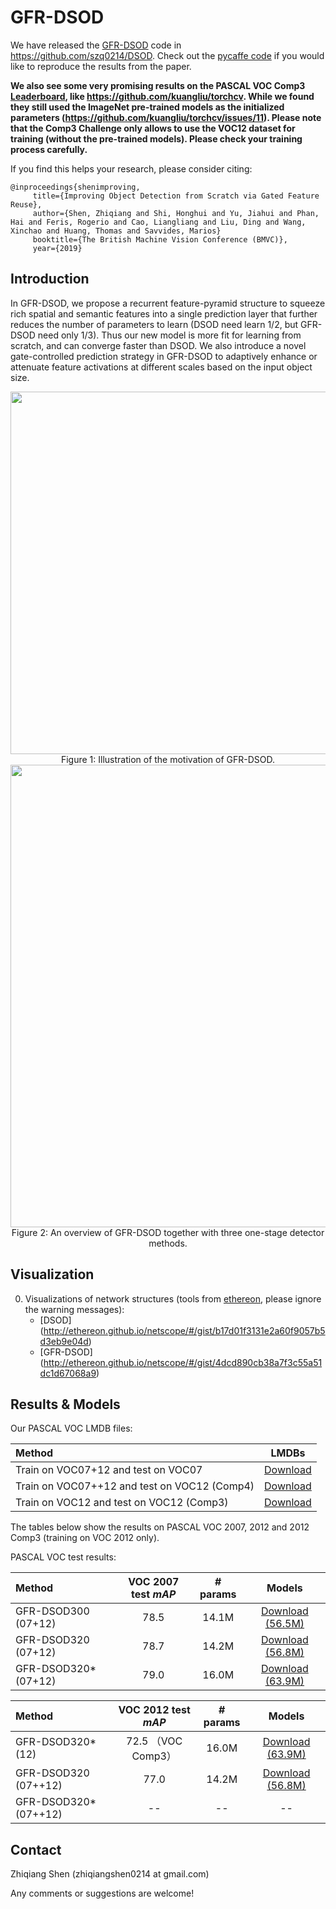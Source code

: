 # GFR-DSOD

We have released the [GFR-DSOD](https://bmvc2019.org/wp-content/uploads/papers/0663-paper.pdf) code in https://github.com/szq0214/DSOD. Check out the [pycaffe code](https://github.com/szq0214/DSOD) if you would like to reproduce the results from the paper.


**We also see some very promising results on the PASCAL VOC Comp3 [Leaderboard](http://host.robots.ox.ac.uk:8080/leaderboard/displaylb.php?challengeid=11&compid=3), like https://github.com/kuangliu/torchcv. While we found they still used the ImageNet pre-trained models as the initialized parameters (https://github.com/kuangliu/torchcv/issues/11). Please note that the Comp3 Challenge only allows to use the VOC12 dataset for training (without the pre-trained models). Please check your training process carefully.**

If you find this helps your research, please consider citing:

    @inproceedings{shenimproving,
         title={Improving Object Detection from Scratch via Gated Feature Reuse},
         author={Shen, Zhiqiang and Shi, Honghui and Yu, Jiahui and Phan, Hai and Feris, Rogerio and Cao, Liangliang and Liu, Ding and Wang, Xinchao and Huang, Thomas and Savvides, Marios}
         booktitle={The British Machine Vision Conference (BMVC)},
         year={2019}


## Introduction

In GFR-DSOD, we propose a recurrent feature-pyramid structure to squeeze rich spatial and semantic features into a single prediction layer that further reduces the number of parameters to learn (DSOD need learn 1/2, but GFR-DSOD need only 1/3). Thus our new model is more fit for learning from scratch, and can converge faster than DSOD. 
We also introduce a novel gate-controlled prediction strategy in GFR-DSOD to adaptively enhance or attenuate feature activations at different scales based on the input object size.

<div align=center>
<img src="https://user-images.githubusercontent.com/3794909/36568688-8d176d42-17f0-11e8-85d6-054d90ed5bfc.jpg" width="580">
</div>

<div align=center>
Figure 1: Illustration of the motivation of GFR-DSOD.
</div> 

<div align=center>
<img src="https://user-images.githubusercontent.com/3794909/36566300-ad4d9c2e-17e8-11e8-9808-a4c3602d21b1.jpg" width="740">
</div>

<div align=center>
Figure 2: An overview of GFR-DSOD together with three one-stage detector methods.
</div> 

## Visualization

0. Visualizations of network structures (tools from [ethereon](http://ethereon.github.io/netscope/quickstart.html), please ignore the warning messages):
	- [DSOD] (http://ethereon.github.io/netscope/#/gist/b17d01f3131e2a60f9057b5d3eb9e04d)
	- [GFR-DSOD] (http://ethereon.github.io/netscope/#/gist/4dcd890cb38a7f3c55a51dc1d67068a9)


## Results & Models

Our PASCAL VOC LMDB files:
	
| Method | LMDBs
|:-------|:-----:|
| Train on VOC07+12 and test on VOC07  | [Download](https://drive.google.com/open?id=1u6ngM9hEZabT2HyvzPdWpGgVTofD6jQ3) |
| Train on VOC07++12 and test on VOC12 (Comp4)  | [Download](https://drive.google.com/open?id=1J2epI4zDFptw1RdpHAl0Z_Sphs14OtIE) |
| Train on VOC12 and test on VOC12 (Comp3)  | [Download](https://drive.google.com/open?id=1r5DI3tVGXPYyKGAmBawKGkgROJQyh5i-) |

The tables below show the results on PASCAL VOC 2007, 2012 and 2012 Comp3 (training on VOC 2012 only).

PASCAL VOC test results:

| Method | VOC 2007 test *mAP* | # params | Models 
|:-------|:-----:|:-------:|:-------:|
| GFR-DSOD300 (07+12) | 78.5 | 14.1M | [Download (56.5M)](https://drive.google.com/open?id=1LuAAlFffE3K26oyg_5WURT25hiLwMYdn) |
| GFR-DSOD320 (07+12) | 78.7 | 14.2M | [Download (56.8M)](https://drive.google.com/open?id=1HffxFdGPf-W92UKED4QZn9V66OgZr9LK) |
| GFR-DSOD320* (07+12) | 79.0 | 16.0M | [Download (63.9M)](https://drive.google.com/open?id=1NV236RkPMK2XLlsoIcWPvvAsTz9-qTOA) |


| Method | VOC 2012 test *mAP* | # params| Models 
|:-------|:-----:|:-------:|:-------:|
| GFR-DSOD320* (12) | 72.5 （VOC Comp3） | 16.0M | [Download (63.9M)](https://drive.google.com/open?id=1uMcMqVxiLK7M2BMWPmfi82jglyZssFbB) |
| GFR-DSOD320 (07++12) | 77.0 | 14.2M | [Download (56.8M)](https://drive.google.com/open?id=1CMnvxy4a_GByKKnn7UgEePpUOffIXoxh) |
| GFR-DSOD320* (07++12) | -- | -- | -- |

## Contact

Zhiqiang Shen (zhiqiangshen0214 at gmail.com) 

Any comments or suggestions are welcome!
